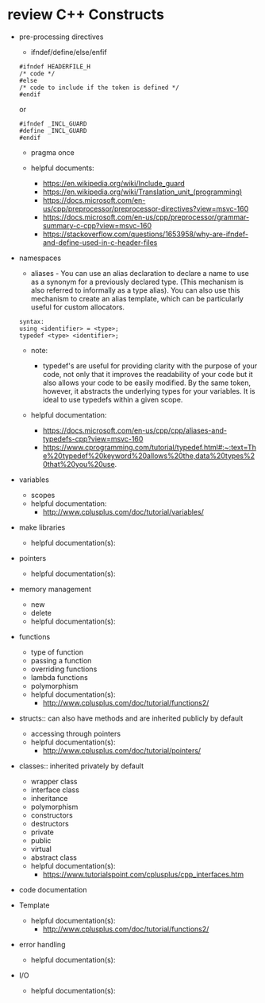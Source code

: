 # review C++ Constructs

- pre-processing directives 
    - ifndef/define/else/enfif
    ```
    #ifndef HEADERFILE_H
    /* code */
    #else
    /* code to include if the token is defined */
    #endif
    ```
    or 
    ```
    #ifndef _INCL_GUARD
    #define _INCL_GUARD
    #endif
    ```
    - pragma once

    - helpful documents:
        - https://en.wikipedia.org/wiki/Include_guard
        - https://en.wikipedia.org/wiki/Translation_unit_(programming)
        - https://docs.microsoft.com/en-us/cpp/preprocessor/preprocessor-directives?view=msvc-160
        - https://docs.microsoft.com/en-us/cpp/preprocessor/grammar-summary-c-cpp?view=msvc-160
        - https://stackoverflow.com/questions/1653958/why-are-ifndef-and-define-used-in-c-header-files

- namespaces
    - aliases - You can use an alias declaration to declare a name to use as a synonym for a previously declared type. (This mechanism is also referred to informally as a type alias). You can also use this mechanism to create an alias template, which can be particularly useful for custom allocators.
    ```
    syntax:
    using <identifier> = <type>;
    typedef <type> <identifier>;
    ```
    - note:
        - typedef's are useful for providing clarity with the purpose of your code, not only that it improves the readability of your code but it also allows your code to be easily modified. By the same token, however, it abstracts the underlying types for your variables. It is ideal to use typedefs within a given scope. 

    - helpful documentation:
        - https://docs.microsoft.com/en-us/cpp/cpp/aliases-and-typedefs-cpp?view=msvc-160
        - https://www.cprogramming.com/tutorial/typedef.html#:~:text=The%20typedef%20keyword%20allows%20the,data%20types%20that%20you%20use.

- variables    
    - scopes
    - helpful documentation:
        - http://www.cplusplus.com/doc/tutorial/variables/
- make libraries
    - helpful documentation(s):

- pointers 
    - helpful documentation(s):

- memory management
    - new
    - delete 
    - helpful documentation(s):

- functions 
    - type of function 
    - passing a function 
    - overriding functions
    - lambda functions 
    - polymorphism 
    - helpful documentation(s):
        - http://www.cplusplus.com/doc/tutorial/functions2/

- structs:: can also have methods and are inherited publicly by default
    - accessing through pointers
    - helpful documentation(s):
        - http://www.cplusplus.com/doc/tutorial/pointers/

- classes:: inherited privately by default 
    - wrapper class 
    - interface class 
    - inheritance 
    - polymorphism
    - constructors
    - destructors
    - private 
    - public 
    - virtual 
    - abstract class 
    - helpful documentation(s):
        - https://www.tutorialspoint.com/cplusplus/cpp_interfaces.htm

- code documentation

- Template
    - helpful documentation(s):
        - http://www.cplusplus.com/doc/tutorial/functions2/

- error handling
    - helpful documentation(s):

- I/O
    - helpful documentation(s):
